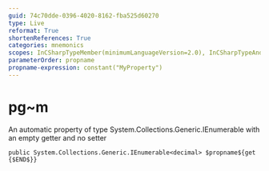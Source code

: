 ```yaml
---
guid: 74c70dde-0396-4020-8162-fba525d60270
type: Live
reformat: True
shortenReferences: True
categories: mnemonics
scopes: InCSharpTypeMember(minimumLanguageVersion=2.0), InCSharpTypeAndNamespace(minimumLanguageVersion=2.0)
parameterOrder: propname
propname-expression: constant("MyProperty")
---
```


# pg~m

An automatic property of type System.Collections.Generic.IEnumerable<decimal> with an empty getter and no setter

```
public System.Collections.Generic.IEnumerable<decimal> $propname${get {$END$}}
```
